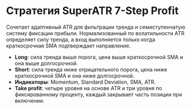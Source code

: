 # Стратегия SuperATR 7-Step Profit

Сочетает адаптивный ATR для фильтрации тренда и семиступенчатую систему фиксации прибыли. Нормализованный по волатильности ATR определяет силу тренда, а вход выполняется только когда краткосрочная SMA подтверждает направление.

- **Long**: сила тренда выше порога, цена выше краткосрочной SMA и она выше долгосрочной.
- **Short**: сила тренда ниже отрицательного порога, цена ниже краткосрочной SMA и она ниже долгосрочной.
- **Индикаторы**: Momentum, Standard Deviation, SMA, ATR.
- **Take profit**: четыре уровня на основе ATR и три уровня по фиксированному проценту, каждый закрывает часть позиции при включении.

